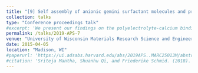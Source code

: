 ```yaml
---
title: "[9] Self assembly of anionic gemini surfactant molecules and property sof confined water"
collection: talks
type: "Conference proceedings talk"
#excerpt: 'We present our findings on the polyelectrolyte-calcium binding energetics, comment on the preferential calcium binding sites on a polyelectrolyte backbone, and present a technique to calculate the calcium adsorption isotherm.'
permalink: /talks/2019-APS-7
venue: "University of Wisconsin Materials Research Science and Engineering Center"
date: 2015-04-05
location: "Madison, WI"
#paperurl: 'https://ui.adsabs.harvard.edu/abs/2019APS..MARC25013M/abstract'
#citation: 'Sriteja Mantha, Shuanhu Qi, and Friederike Schmid. (2018). &quot;Effect of Polymer Chain Polydispersity on the Size of Spherical Micelles Formed in Solution.&quot; <i>APS March Meeting</i> (2018)'
---
```


